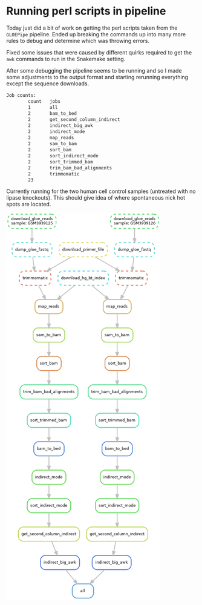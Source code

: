 # Running perl scripts in pipeline

Today just did a bit of work on getting the perl scripts taken from
the `GLOEPipe` pipeline. Ended up breaking the commands up into many more
rules to debug and determine which was throwing errors.

Fixed some issues that were caused by different quirks required to get
the `awk` commands to run in the Snakemake setting.

After some debugging the pipeline seems to be running and so I made some
adjustments to the output format and starting rerunning everything except
the sequence downloads.

```
Job counts:
        count   jobs
        1       all
        2       bam_to_bed
        2       get_second_column_indirect
        2       indirect_big_awk
        2       indirect_mode
        2       map_reads
        2       sam_to_bam
        2       sort_bam
        2       sort_indirect_mode
        2       sort_trimmed_bam
        2       trim_bam_bad_alignments
        2       trimmomatic
        23
```

Currently running for the two human cell control samples (untreated with no
lipase knockouts). This should give idea of where spontaneous nick hot spots
are located. 


![](../resources/indirect.png)